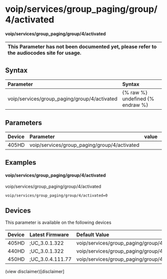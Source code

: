 ﻿---
description: voip/services/group_paging/group/4/activated
search:
    keywords: ['voip','services','group_paging','group','4','activated']
---

# voip/services/group_paging/group/4/activated

#### voip/services/group_paging/group/4/activated


| This Parameter has not been documented yet, please refer to the audiocodes site for usage.  |
| :--- |

## Syntax
| Parameter | Syntax |
| :--- | :--- |
|voip/services/group_paging/group/4/activated | {% raw %} undefined {% endraw %} |

## Parameters
|Device|Parameter|value|Description|
|:---|:---|:---|:---|
| 405HD | voip/services/group_paging/group/4/activated |  |  |

## Examples
#### voip/services/group_paging/group/4/activated

voip/services/group_paging/group/4/activated

```
voip/services/group_paging/group/4/activated=0
```

## Devices
This parameter is available on the following devices

| Device | Latest Firmware | Default Value |
|:---|:---|:---|
| 405HD | ;UC_3.0.1.322 | voip/services/group_paging/group/4/activated=0 
| 440HD | ;UC_3.0.1.322 | voip/services/group_paging/group/4/activated=0 
| 450HD | ;UC_3.0.4.111.77 | voip/services/group_paging/group/4/activated=0 

(view disclaimer)[disclaimer]
